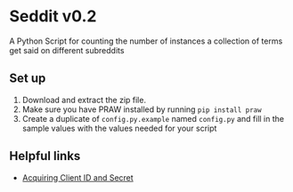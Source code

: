 # Seddit v0.2
A Python Script for counting the number of instances a collection of terms get said on different subreddits

## Set up

1. Download and extract the zip file.
2. Make sure you have PRAW installed by running `pip install praw`
3. Create a duplicate of `config.py.example` named `config.py` and fill in the sample values with the values needed for your script 

## Helpful links

* [Acquiring Client ID and Secret](https://www.reddit.com/prefs/apps)